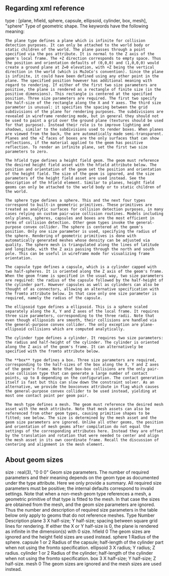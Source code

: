 

## Regarding xml reference


type : [plane, hfield, sphere, capsule, ellipsoid, cylinder, box, mesh], "sphere"
    Type of geometric shape. The keywords have the following meaning:

    The plane type defines a plane which is infinite for collision detection purposes. It can only be attached to the world body or static children of the world. The plane passes through a point specified via the pos attribute. It is normal to the Z axis of the geom's local frame. The +Z direction corresponds to empty space. Thus the position and orientation defaults of (0,0,0) and (1,0,0,0) would create a ground plane at Z=0 elevation, with +Z being the vertical direction in the world (which is MuJoCo's convention). Since the plane is infinite, it could have been defined using any other point in the plane. The specified position however has additional meaning with regard to rendering. If either of the first two size parameters are positive, the plane is rendered as a rectangle of finite size (in the positive dimensions). This rectangle is centered at the specified position. Three size parameters are required. The first two specify the half-size of the rectangle along the X and Y axes. The third size parameter is unusual: it specifies the spacing between the grid subdivisions of the plane for rendering purposes. The subdivisions are revealed in wireframe rendering mode, but in general they should not be used to paint a grid over the ground plane (textures should be used for that purpose). Instead their role is to improve lighting and shadows, similar to the subdivisions used to render boxes. When planes are viewed from the back, the are automatically made semi-transparent. Planes and the +Z faces of boxes are the only surfaces that can show reflections, if the material applied to the geom has positive reflection. To render an infinite plane, set the first two size parameters to zero.

    The hfield type defines a height field geom. The geom must reference the desired height field asset with the hfield attribute below. The position and orientation of the geom set the position and orientation of the height field. The size of the geom is ignored, and the size parameters of the height field asset are used instead. See the description of the hfield element. Similar to planes, height field geoms can only be attached to the world body or to static children of the world.

    The sphere type defines a sphere. This and the next four types correspond to built-in geometric primitives. These primitives are treated as analytic surfaces for collision detection purposes, in many cases relying on custom pair-wise collision routines. Models including only planes, spheres, capsules and boxes are the most efficient in terms of collision detection. Other geom types invoke the general-purpose convex collider. The sphere is centered at the geom's position. Only one size parameter is used, specifying the radius of the sphere. Rendering of geometric primitives is done with automatically generated meshes whose density can be adjusted via quality. The sphere mesh is triangulated along the lines of latitude and longitude, with the Z axis passing through the north and south pole. This can be useful in wireframe mode for visualizing frame orientation.

    The capsule type defines a capsule, which is a cylinder capped with two half-spheres. It is oriented along the Z axis of the geom's frame. When the geom frame is specified in the usual way, two size parameters are required: the radius of the capsule followed by the half-height of the cylinder part. However capsules as well as cylinders can also be thought of as connectors, allowing an alternative specification with the fromto attribute below. In that case only one size parameter is required, namely the radius of the capsule.

    The ellipsoid type defines a ellipsoid. This is a sphere scaled separately along the X, Y and Z axes of the local frame. It requires three size parameters, corresponding to the three radii. Note that even though ellipsoids are smooth, their collisions are handled via the general-purpose convex collider. The only exception are plane-ellipsoid collisions which are computed analytically.

    The cylinder type defines a cylinder. It requires two size parameters: the radius and half-height of the cylinder. The cylinder is oriented along the Z axis of the geom's frame. It can alternatively be specified with the fromto attribute below.

    The **box** type defines a box. Three size parameters are required, corresponding to the half-sizes of the box along the X, Y and Z axes of the geom's frame. Note that box-box collisions are the only pair-wise collision type that can generate a large number of contact points, up to 8 depending on the configuration. The contact generation itself is fast but this can slow down the constraint solver. As an alternative, we provide the boxconvex attribute in flag which causes the general-purpose convex collider to be used instead, yielding at most one contact point per geom pair.

    The mesh type defines a mesh. The geom must reference the desired mesh asset with the mesh attribute. Note that mesh assets can also be referenced from other geom types, causing primitive shapes to be fitted; see below. The size is determined by the mesh asset and the geom size parameters are ignored. Unlike all other geoms, the position and orientation of mesh geoms after compilation do not equal the settings of the corresponding attributes here. Instead they are offset by the translation and rotation that were needed to center and align the mesh asset in its own coordinate frame. Recall the discussion of centering and alignment in the mesh element. 

## About geom sizes

size : real(3), "0 0 0"
    Geom size parameters. The number of required parameters and their meaning depends on the geom type as documented under the type attribute. Here we only provide a summary. All required size parameters must be positive; the internal defaults correspond to invalid settings. Note that when a non-mesh geom type references a mesh, a geometric primitive of that type is fitted to the mesh. In that case the sizes are obtained from the mesh, and the geom size parameters are ignored. Thus the number and description of required size parameters in the table below only apply to geoms that do not reference meshes.
    Type 	    Number 	Description
    plane 	      3 	X half-size; Y half-size; spacing between square grid lines for rendering. If either the X or Y half-size is 0, the plane is rendered as infinite in the dimension(s) with 0 size.
    hfield 	      0 	The geom sizes are ignored and the height field sizes are used instead.
    sphere 	      1 	Radius of the sphere.
    capsule 	1 or 2 	Radius of the capsule; half-length of the cylinder part when not using the fromto specification.
    ellipsoid 	  3 	X radius; Y radius; Z radius.
    cylinder 	1 or 2 	Radius of the cylinder; half-length of the cylinder when not using the fromto specification.
    box 	      3 	X half-size; Y half-size; Z half-size.
    mesh 	      0 	The geom sizes are ignored and the mesh sizes are used instead.